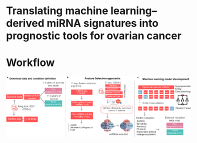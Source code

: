 # Translating machine learning–derived miRNA signatures into prognostic tools for ovarian cancer

# Workflow
![This is an image](figure1.png)
